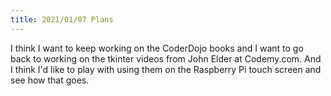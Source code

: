 ```yaml
---
title: 2021/01/07 Plans
---
```


I think I want to keep working on the CoderDojo books and I want to go back to working on the tkinter videos from John Elder at Codemy.com. And I think I'd like to play with using them on the Raspberry Pi touch screen and see how that goes.
